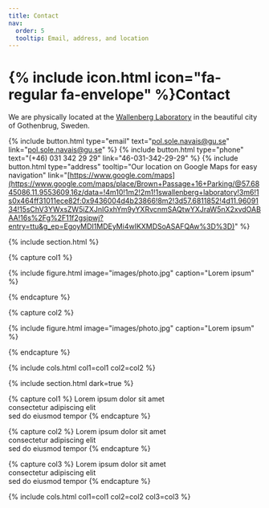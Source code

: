 ```yaml
---
title: Contact
nav:
  order: 5
  tooltip: Email, address, and location
---
```


# {% include icon.html icon="fa-regular fa-envelope" %}Contact

We are physically located at the [Wallenberg Laboratory](https://www.gu.se/en/wlab) in the beautiful city of Gothenbrug, Sweden.

{%
  include button.html
  type="email"
  text="pol.sole.navais@gu.se"
  link="pol.sole.navais@gu.se"
%}
{%
  include button.html
  type="phone"
  text="(+46) 031 342 29 29"
  link="46-031-342-29-29"
%}
{%
  include button.html
  type="address"
  tooltip="Our location on Google Maps for easy navigation"
  link="[https://www.google.com/maps](https://www.google.com/maps/place/Brown+Passage+16+Parking/@57.6845086,11.9553609,16z/data=!4m10!1m2!2m1!1swallenberg+laboratory!3m6!1s0x464ff31011ece82f:0x9436004d4b23866!8m2!3d57.6811852!4d11.9609134!15sChV3YWxsZW5iZXJnIGxhYm9yYXRvcnmSAQtwYXJraW5nX2xvdOABAA!16s%2Fg%2F11f2gsjpwj?entry=ttu&g_ep=EgoyMDI1MDEyMi4wIKXMDSoASAFQAw%3D%3D)"
%}

{% include section.html %}

{% capture col1 %}

{%
  include figure.html
  image="images/photo.jpg"
  caption="Lorem ipsum"
%}

{% endcapture %}

{% capture col2 %}

{%
  include figure.html
  image="images/photo.jpg"
  caption="Lorem ipsum"
%}

{% endcapture %}

{% include cols.html col1=col1 col2=col2 %}

{% include section.html dark=true %}

{% capture col1 %}
Lorem ipsum dolor sit amet  
consectetur adipiscing elit  
sed do eiusmod tempor
{% endcapture %}

{% capture col2 %}
Lorem ipsum dolor sit amet  
consectetur adipiscing elit  
sed do eiusmod tempor
{% endcapture %}

{% capture col3 %}
Lorem ipsum dolor sit amet  
consectetur adipiscing elit  
sed do eiusmod tempor
{% endcapture %}

{% include cols.html col1=col1 col2=col2 col3=col3 %}
